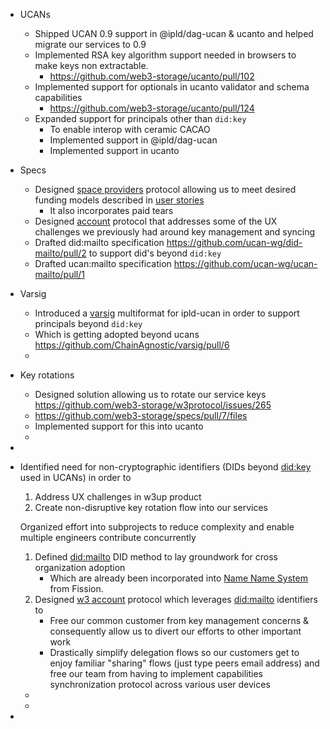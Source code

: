 - UCANs
	- Shipped UCAN 0.9 support in @ipld/dag-ucan & ucanto and helped migrate our services to 0.9
	- Implemented RSA key algorithm support needed in browsers to make keys non extractable.
		- https://github.com/web3-storage/ucanto/pull/102
	- Implemented support for optionals in ucanto validator and schema capabilities
		- https://github.com/web3-storage/ucanto/pull/124
	- Expanded support for principals other than `did:key`
		- To enable interop with ceramic CACAO
		- Implemented support in @ipld/dag-ucan
		- Implemented support in ucanto
- Specs
	- Designed [space providers](https://github.com/web3-storage/specs/blob/main/w3-space.md) protocol allowing us to meet desired funding models described in [user stories](https://www.notion.so/2022-11-14-User-stories-and-how-to-meet-them-3170c5c8ef82420ea97a9fec2f8ed9d3)
		- It also incorporates paid tears
	- Designed [account](https://github.com/web3-storage/specs/blob/main/w3-account.md) protocol that addresses some of the UX challenges we previously had around key management and syncing
	- Drafted did:mailto specification https://github.com/ucan-wg/did-mailto/pull/2 to support did's beyond `did:key`
	- Drafted ucan:mailto specification https://github.com/ucan-wg/ucan-mailto/pull/1
- Varsig
	- Introduced a [varsig](https://github.com/ucan-wg/ucan-ipld/#25-signature) multiformat for ipld-ucan in order to support principals beyond `did:key`
	- Which is getting adopted beyond ucans https://github.com/ChainAgnostic/varsig/pull/6
	-
- Key rotations
	- Designed solution allowing us to rotate our service keys https://github.com/web3-storage/w3protocol/issues/265
	- https://github.com/web3-storage/specs/pull/7/files
	- Implemented support for this into ucanto
	-
-
- Identified need for non-cryptographic identifiers (DIDs beyond [did:key](https://w3c-ccg.github.io/did-method-key/) used in UCANs) in order to
    1. Address UX challenges in w3up product
    2. Create non-disruptive key rotation flow into our services
  
  Organized effort into subprojects to reduce complexity and enable multiple engineers contribute concurrently
  
    1. Defined [did:mailto](https://github.com/ucan-wg/did-mailto/blob/draft/README.md) DID method to lay groundwork for cross organization adoption
        - Which are already been incorporated into [Name Name System](https://talk.fission.codes/t/nns-the-name-name-system/3684) from Fission.
    1. Designed [w3 account](https://github.com/web3-storage/specs/blob/main/w3-account.md) protocol which leverages [did:mailto](https://github.com/ucan-wg/did-mailto/blob/draft/README.md) identifiers to
       - Free our common customer from key management concerns & consequently allow us to divert our efforts to other important work
       - Drastically simplify delegation flows so our customers get to enjoy familiar "sharing" flows (just type peers email address) and free our team from having to implement capabilities synchronization protocol across various user devices
	-
	-
-
